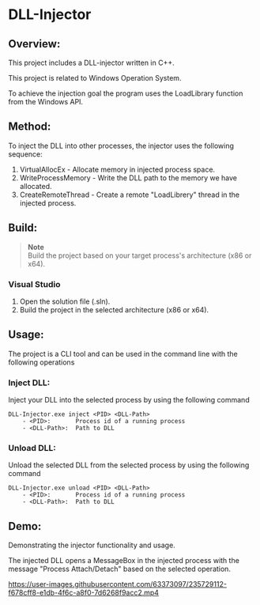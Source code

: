 ﻿# DLL-Injector
 
## Overview:

This project includes a DLL-injector written in C++.

This project is related to Windows Operation System.

To achieve the injection goal the program uses the LoadLibrary function from the Windows API.

## Method:

To inject the DLL into other processes, the injector uses the following sequence:

1. VirtualAllocEx - Allocate memory in injected process space.
2. WriteProcessMemory - Write the DLL path to the memory we have allocated.
3. CreateRemoteThread - Create a remote "LoadLibrery" thread in the injected process.

## Build:
> **Note** <br>
> Build the project based on your target process's architecture (x86 or x64).
### Visual Studio
1. Open the solution file (.sln).
2. Build the project in the selected architecture (x86 or x64).

## Usage:

The project is a CLI tool and can be used in the command line with the following operations

### Inject DLL:

Inject your DLL into the selected process by using the following command

    DLL-Injector.exe inject <PID> <DLL-Path>
        - <PID>:       Process id of a running process
        - <DLL-Path>:  Path to DLL

### Unload DLL:

Unload the selected DLL from the selected process by using the following command

    DLL-Injector.exe unload <PID> <DLL-Path>
        - <PID>:       Process id of a running process
        - <DLL-Path>:  Path to DLL
        
## Demo:
 
Demonstrating the injector functionality and usage.

The injected DLL opens a MessageBox in the injected process with the message "Process Attach/Detach" based on the selected operation.

https://user-images.githubusercontent.com/63373097/235729112-f678cff8-e1db-4f6c-a8f0-7d6268f9acc2.mp4

